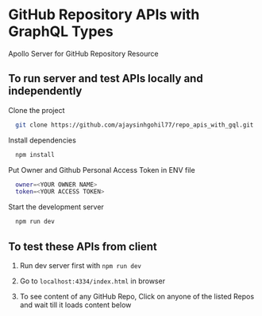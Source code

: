 # GitHub Repository APIs with GraphQL Types
Apollo Server for GitHub Repository Resource

## To run server and test APIs locally and independently
Clone the project

```bash
  git clone https://github.com/ajaysinhgohil77/repo_apis_with_gql.git
```

Install dependencies

```bash
  npm install
```

Put Owner and Github Personal Access Token in ENV file

```bash
  owner=<YOUR OWNER NAME>
  token=<YOUR ACCESS TOKEN>
```

Start the development server

```bash
  npm run dev
```

## To test these APIs from client

1. Run dev server first with `npm run dev`

2. Go to `localhost:4334/index.html` in browser 

3. To see content of any GitHub Repo, Click on anyone of the listed Repos and wait till it loads content below
